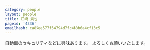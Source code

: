 ```yaml
---
category: people
layout: people
title: 江崎 貴也
pageid: '4336'
emailhash: ca85ee577f54794d7fc4b8b6a4cf13c5
---
```

自動車のセキュリティなどに興味あります。
よろしくお願いいたします。